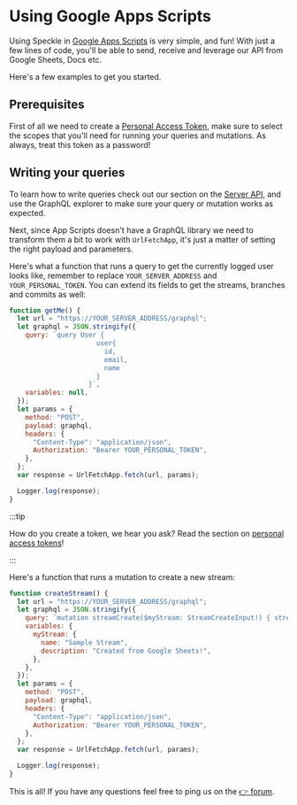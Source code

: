 # Using Google Apps Scripts

Using Speckle in [Google Apps Scripts](https://developers.google.com/apps-script) is very simple, and fun! With just a few lines of code, you'll be able to send, receive and leverage our API from Google Sheets, Docs etc.

Here's a few examples to get you started.

## Prerequisites

First of all we need to create a [Personal Access Token](/dev/tokens), make sure to select the scopes that you'll need for running your queries and mutations.
As always, treat this token as a password!

## Writing your queries

To learn how to write queries check out our section on the [Server API](/dev/server-api), and use the GraphQL explorer to make sure your query or mutation works as expected.

Next, since App Scripts doesn't have a GraphQL library we need to transform them a bit to work with `UrlFetchApp`, it's just a matter of setting the right payload and parameters.

Here's what a function that runs a query to get the currently logged user looks like, remember to replace `YOUR_SERVER_ADDRESS` and `YOUR_PERSONAL_TOKEN`.
You can extend its fields to get the streams, branches and commits as well:

```js
function getMe() {
  let url = "https://YOUR_SERVER_ADDRESS/graphql";
  let graphql = JSON.stringify({
    query: `query User {
                      user{
                        id,
                        email,
                        name
                      }
                    }`,
    variables: null,
  });
  let params = {
    method: "POST",
    payload: graphql,
    headers: {
      "Content-Type": "application/json",
      Authorization: "Bearer YOUR_PERSONAL_TOKEN",
    },
  };
  var response = UrlFetchApp.fetch(url, params);

  Logger.log(response);
}
```

:::tip

How do you create a token, we hear you ask? Read the section on [personal access tokens](/dev/tokens.html)!

:::

Here's a function that runs a mutation to create a new stream:

```js
function createStream() {
  let url = "https://YOUR_SERVER_ADDRESS/graphql";
  let graphql = JSON.stringify({
    query: `mutation streamCreate($myStream: StreamCreateInput!) { streamCreate(stream: $myStream) }`,
    variables: {
      myStream: {
        name: "Sample Stream",
        description: "Created from Google Sheets!",
      },
    },
  });
  let params = {
    method: "POST",
    payload: graphql,
    headers: {
      "Content-Type": "application/json",
      Authorization: "Bearer YOUR_PERSONAL_TOKEN",
    },
  };
  var response = UrlFetchApp.fetch(url, params);

  Logger.log(response);
}
```

This is all! If you have any questions feel free to ping us on the [👉 forum](http://speckle.community/).
